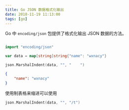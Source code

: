 ```yaml
---
title: Go JSON 数据格式化输出
date: 2018-11-19 11:13:00
tags: [go]
---
```


Go 中 `encoding/json` 包提供了格式化输出 JSON 数据的方法。
<!-- more --><!-- toc -->

```go

import "encoding/json"

var data = map[string]string{"name": "wxnacy"}

json.MarshalIndent(data, "", "    ")

```

```json
{
    "name": "wxnacy"
}
```

使用制表格来缩进可以使用

```go
json.MarshalIndent(data, "", "/t")
```
